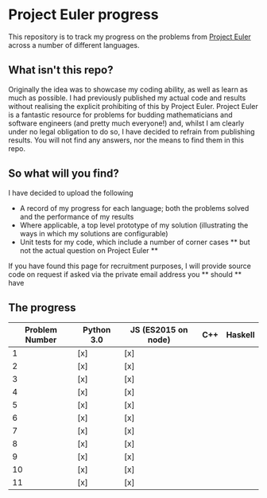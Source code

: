 # Project Euler progress

This repository is to track my progress on the problems from [Project Euler](https://projecteuler.net/) across a number of different languages.

## What isn't this repo?

Originally the idea was to showcase my coding ability, as well as learn as much as possible. I had previously published my actual code and results without realising the explicit prohibiting of this by Project Euler. Project Euler is a fantastic resource for problems for budding mathematicians and software engineers (and pretty much everyone!) and, whilst I am clearly under no legal obligation to do so, I have decided to refrain from publishing results. You will not find any answers, nor the means to find them in this repo.

## So what will you find?

I have decided to upload the following

* A record of my progress for each language; both the problems solved and the performance of my results
* Where applicable, a top level prototype of my solution (illustrating the ways in which my solutions are configurable)
* Unit tests for my code, which include a number of corner cases ** but not the actual question on Project Euler **

If you have found this page for recruitment purposes, I will provide source code on request if asked via the private email address you ** should ** have

## The progress

| Problem Number  | Python 3.0 | JS (ES2015 on node) | C++ | Haskell |
|-----------------|------------|---------------------|-----|---------|
|        1        |     [x]    |         [x]         |     |         |
|        2        |     [x]    |         [x]         |     |         |
|        3        |     [x]    |         [x]         |     |         |
|        4        |     [x]    |         [x]         |     |         |
|        5        |     [x]    |         [x]         |     |         |
|        6        |     [x]    |         [x]         |     |         |
|        7        |     [x]    |         [x]         |     |         |
|        8        |     [x]    |         [x]         |     |         |
|        9        |     [x]    |         [x]         |     |         |
|       10        |     [x]    |         [x]         |     |         |
|       11        |     [x]    |         [x]         |     |         |
